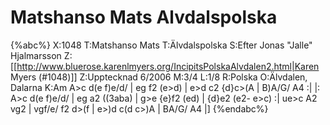 # Matshanso Mats Alvdalspolska

{%abc%}
X:1048
T:Matshanso Mats
T:Älvdalspolska
S:Efter Jonas "Jalle" Hjalmarsson
Z:[[http://www.bluerose.karenlmyers.org/IncipitsPolskaAlvdalen2.html|Karen Myers (#1048)]]
Z:Upptecknad 6/2006
M:3/4
L:1/8
R:Polska
O:Älvdalen, Dalarna
K:Am
A>c d(e f)e/d/ | eg f2 (e>d) | e>d c2 {d}c>(A | B)A/G/ A4 :|
|: A>c d(e f)e/d/ | eg a2 ((3aba) | g>e {e}f2 (ed) | {d}e2 (e2- e>c) :|
ue>c A2 vg2 | vgf/e/ f2 d>(f | e>)d c(d c>)A | BA/G/ A4 |]
{%endabc%}

